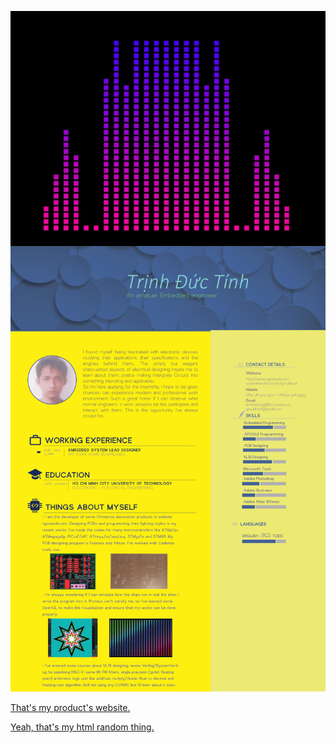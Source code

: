 

<a href="/BlogPostAssets/video/Untitled.mp4" title="Link Title"><img src="/BlogPostAssets/video/Capture.PNG"  style="float: left; margin-right: 10px;"/></a>



![](0001.jpg)

[That's my product's website.](http://ngoisaola.com)

[Yeah, that's my html random thing.](https://groutlloyd.github.io/Portfolio.html)

